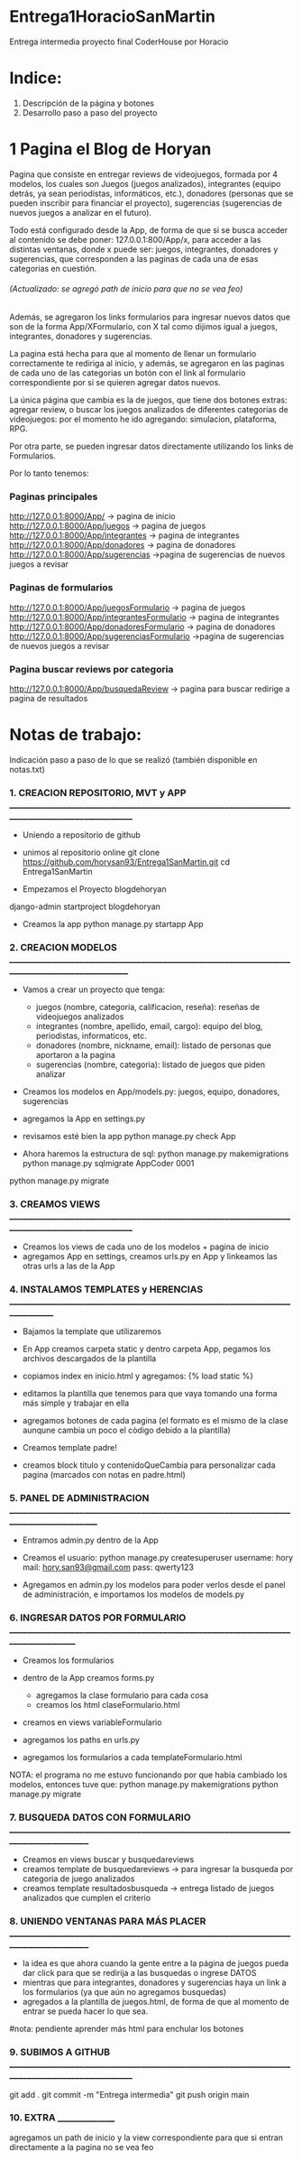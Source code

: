 # Entrega1HoracioSanMartin
Entrega intermedia proyecto final CoderHouse por Horacio

# Indice:
1. Descripción de la página y botones
2. Desarrollo paso a paso del proyecto


# 1 Pagina el Blog de Horyan
Pagina que consiste en entregar reviews de videojuegos, formada por 4 modelos, los cuales son Juegos (juegos analizados), integrantes (equipo detrás, ya sean periodistas, informáticos, etc.), donadores (personas que se pueden inscribir para financiar el proyecto), sugerencias (sugerencias de nuevos juegos a analizar en el futuro).


Todo está configurado desde la App, de forma de que si se busca acceder al contenido se debe poner: 127.0.0.1:800/App/x, para acceder a las distintas ventanas, donde x puede ser: juegos, integrantes, donadores y sugerencias, que corresponden a las paginas de cada una de esas categorias en cuestión. 
###### (Actualizado: se agregó path de inicio para que no se vea feo)

Además, se agregaron los links formularios para ingresar nuevos datos que son de la forma App/XFormulario, con X tal como dijimos igual a juegos, integrantes, donadores y sugerencias. 

La pagina está hecha para que al momento de llenar un formulario correctamente te rediriga al inicio, y además, se agregaron en las paginas de cada uno de las categorias un botón con el link al formulario correspondiente por si se quieren agregar datos nuevos.

La única página que cambia es la de juegos, que tiene dos botones extras: agregar review, o buscar los juegos analizados de diferentes categorias de videojuegos: por el momento he ido agregando: simulacion, plataforma, RPG.

Por otra parte, se pueden ingresar datos directamente utilizando los links de Formularios.

Por lo tanto tenemos:

### Paginas principales
http://127.0.0.1:8000/App/ -> pagina de inicio
http://127.0.0.1:8000/App/juegos -> pagina de juegos
http://127.0.0.1:8000/App/integrantes -> pagina de integrantes
http://127.0.0.1:8000/App/donadores -> pagina de donadores
http://127.0.0.1:8000/App/sugerencias ->pagina de sugerencias de nuevos juegos a revisar

### Paginas de formularios
http://127.0.0.1:8000/App/juegosFormulario -> pagina de juegos
http://127.0.0.1:8000/App/integrantesFormulario -> pagina de integrantes
http://127.0.0.1:8000/App/donadoresFormulario -> pagina de donadores
http://127.0.0.1:8000/App/sugerenciasFormulario ->pagina de sugerencias de nuevos juegos a revisar


### Pagina buscar reviews por categoria
http://127.0.0.1:8000/App/busquedaReview  -> pagina para buscar redirige a pagina de resultados


# Notas de trabajo:

Indicación paso a paso de lo que se realizó (también disponible en notas.txt)

### 1. CREACION REPOSITORIO, MVT y APP ____________________________________________________________________________________________
- Uniendo a repositorio de github

- unimos al repositorio online
git clone https://github.com/horysan93/Entrega1SanMartin.git
cd Entrega1SanMartin

- Empezamos el Proyecto blogdehoryan

django-admin startproject blogdehoryan

- Creamos la app 
python manage.py startapp App

### 2. CREACION MODELOS ___________________________________________________________________________________________

- Vamos a crear un proyecto que tenga:

    - juegos (nombre, categoria, calificacion, reseña): reseñas de videojuegos analizados
    - integrantes (nombre, apellido, email, cargo): equipo del blog, periodistas, informaticos, etc.
    - donadores (nombre, nickname, email): listado de personas que aportaron a la pagina
    - sugerencias (nombre, categoria): listado de juegos que piden analizar

- Creamos los modelos en App/models.py: juegos, equipo, donadores, sugerencias
- agregamos la App en settings.py

- revisamos esté bien la app
python manage.py check App 

- Ahora haremos la estructura de sql:
python manage.py makemigrations
python manage.py sqlmigrate AppCoder 0001

python manage.py migrate

### 3. CREAMOS VIEWS ____________________________________________________________________________________________
- Creamos los views de cada uno de los modelos + pagina de inicio 
- agregamos App en settings, creamos urls.py en App y linkeamos las otras urls a las de la App

### 4. INSTALAMOS TEMPLATES y HERENCIAS __________________________________________________________________________
- Bajamos la template que utilizaremos
- En App creamos carpeta static y dentro carpeta App, pegamos los archivos descargados de la plantilla
- copiamos index en inicio.html y agregamos: {% load static %}
- editamos la plantilla que tenemos para que vaya tomando una forma más simple y trabajar en ella
- agregamos botones de cada pagina (el formato es el mismo de la clase aunqune cambia un poco el còdigo debido a la plantilla)

- Creamos template padre! 
- creamos block titulo y contenidoQueCambia para personalizar cada pagina (marcados con notas en padre.html)

### 5. PANEL DE ADMINISTRACION ____________________________________________________________________________________

- Entramos admin.py dentro de la App
- Creamos el usuario:
python manage.py createsuperuser
username: hory
mail: hory.san93@gmail.com
pass: qwerty123 

- Agregamos en admin.py los modelos para poder verlos desde el panel de administración, e importamos los modelos de models.py 

### 6. INGRESAR DATOS POR FORMULARIO _______________________________________________________________________________
- Creamos los formularios
- dentro de la App creamos forms.py 
    - agregamos la clase formulario para cada cosa 
    - creamos los html claseFormulario.html

- creamos en views variableFormulario
- agregamos los paths en urls.py 
- agregamos los formularios a cada templateFormulario.html 

NOTA: el programa no me estuvo funcionando por que había cambiado los modelos, entonces tuve que:
python manage.py makemigrations
python manage.py migrate 


### 7. BUSQUEDA DATOS CON FORMULARIO __________________________________________________________________________________

- Creamos en views buscar y busquedareviews
- creamos template de busquedareviews -> para ingresar la busqueda por categoria de juego analizados
- creamos template resultadosbusqueda -> entrega listado de juegos analizados que cumplen el criterio


### 8. UNIENDO VENTANAS PARA MÁS PLACER __________________________________________________________________________________
- la idea es que ahora cuando la gente entre a la página de juegos pueda dar click para que se redirija a las busquedas o ingrese DATOS
- mientras que para integrantes, donadores y sugerencias haya un link a los formularios (ya que aún no agregamos busquedas)
- agregados a la plantilla de juegos.html, de forma de que al momento de entrar se pueda hacer lo que sea.

#nota: pendiente aprender más html para enchular los botones

### 9. SUBIMOS A GITHUB ____________________________________________________________________________________________
git add .
git commit -m "Entrega intermedia"
git push origin main 

### 10. EXTRA _____________
agregamos un path de inicio y la view correspondiente para que si entran directamente a la pagina no se vea feo

